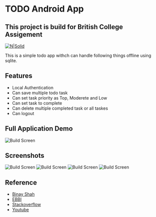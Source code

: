 # TODO Android App
## This project is build for British College Assigement

[![N|Solid](https://www.pngkit.com/png/detail/357-3577653_ios-reminders.png)](https://developer.android.com/studio)

This is a simple todo app withch can handle following things offline using sqlite.
## Features
- Local Authentication
- Can save multiple todo task
- Can set task priority as Top, Moderete and Low
- Can set task to complete
- Can delete multiple completed task or all taskes
- Can logout

## Full Application Demo
![Build Screen](./screenshots/gif.gif)

## Screenshots
![Build Screen](./screenshots/1.png)
![Build Screen](./screenshots/2.png)
![Build Screen](./screenshots/3.png)
![Build Screen](./screenshots/4.png)

## Reference
- [Binay Shah](https://github.com/binay-shah/android-todo/)
- [EBBI](https://github.com/ebbi/TodoMVVM)
- [Stackoverflow](https://stackoverflow.com/)
- [Youtube](https://youtube.com/)